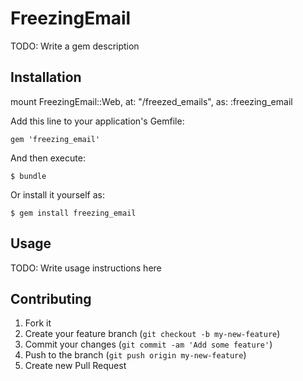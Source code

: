 # FreezingEmail

TODO: Write a gem description

## Installation
 mount FreezingEmail::Web, at: "/freezed_emails", as: :freezing_email

Add this line to your application's Gemfile:

    gem 'freezing_email'

And then execute:

    $ bundle

Or install it yourself as:

    $ gem install freezing_email

## Usage

TODO: Write usage instructions here

## Contributing

1. Fork it
2. Create your feature branch (`git checkout -b my-new-feature`)
3. Commit your changes (`git commit -am 'Add some feature'`)
4. Push to the branch (`git push origin my-new-feature`)
5. Create new Pull Request
